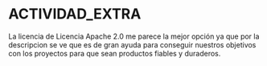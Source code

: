 ﻿# ACTIVIDAD_EXTRA

La licencia de Licencia Apache 2.0 me parece la mejor opción ya que por la descripcion se ve que es de gran ayuda para conseguir nuestros objetivos con los proyectos para que sean productos fiables y duraderos.
